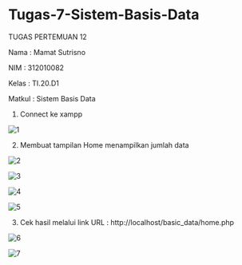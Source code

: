 # Tugas-7-Sistem-Basis-Data
TUGAS PERTEMUAN 12

Nama : Mamat Sutrisno 

NIM : 312010082 

Kelas : TI.20.D1 

Matkul : Sistem Basis Data

1. Connect ke xampp

![1](https://user-images.githubusercontent.com/101656195/173071222-60493938-7008-4f9a-b7d7-7e814c3ebdaf.png)

2. Membuat tampilan Home menampilkan jumlah data

![2](https://user-images.githubusercontent.com/101656195/173071393-df330383-d793-46e3-8e8b-1ec8e03657c9.png)

![3](https://user-images.githubusercontent.com/101656195/173071405-60a91ed9-9d83-413f-8ed9-995ed0b1fd00.png)

![4](https://user-images.githubusercontent.com/101656195/173071413-cb74dc07-8ff5-454f-a728-787f1feb45ba.png)

![5](https://user-images.githubusercontent.com/101656195/173071421-e442a982-da4e-4fbe-a77b-db835e8191a0.png)

3. Cek hasil melalui link URL : http://localhost/basic_data/home.php

![6](https://user-images.githubusercontent.com/101656195/173071427-1cba55b2-aee7-4bf5-bf9d-915a2ad52253.png)

![7](https://user-images.githubusercontent.com/101656195/173071430-7dbec881-e76a-4564-986e-987cf0f251d1.png)
